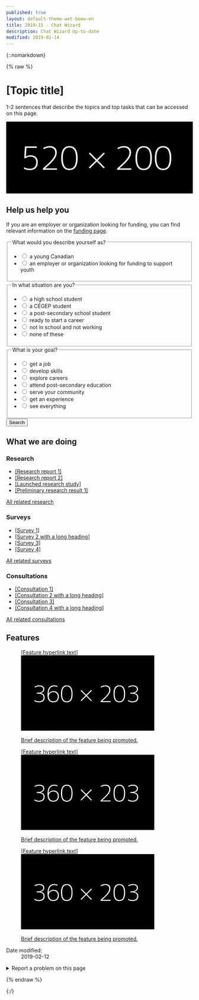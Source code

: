 ```yaml
---
published: true
layout: default-theme-wet-boew-en
title: 2019-15 - Chat Wizard
description: Chat Wizard Up-to-date
modified: 2019-02-14
---
```


{::nomarkdown}

{% raw %}

<!-- Chat wizard -->
<style>
@-webkit-keyframes slideInFromRight {
	0% {
		-ms-transform: scale(0, 1);
		-webkit-transform: scale(0, 1);
		transform: scale(0, 1);
	}
	95% {
		-ms-transform: scale(0, 1);
		-webkit-transform: scale(0, 1);
		transform: scale(0, 1);
	}
	100% {
		-ms-transform: scale(1, 1);
		-webkit-transform: scale(1, 1);
		transform: scale(1, 1);
	}
}
@keyframes slideInFromRight {
	0% {
		-ms-transform: scale(0, 1);
		-webkit-transform: scale(0, 1);
		transform: scale(0, 1);
	}
	95% {
		-ms-transform: scale(0, 1);
		-webkit-transform: scale(0, 1);
		transform: scale(0, 1);
	}
	100% {
		-ms-transform: scale(1, 1);
		-webkit-transform: scale(1, 1);
		transform: scale(1, 1);
	}
}
@-webkit-keyframes pulseIn {
	0% {
		-ms-transform: scale(1, 1);
		-webkit-transform: scale(1, 1);
		transform: scale(1, 1);
	}
	15% {
		-ms-transform: scale(1.15, 1.15);
		-webkit-transform: scale(1.15, 1.15);
		transform: scale(1.15, 1.15);
	}
	30% {
		-ms-transform: scale(1, 1);
		-webkit-transform: scale(1, 1);
		transform: scale(1, 1);
	}
	65% {
		-ms-transform: scale(1.3, 1.3);
		-webkit-transform: scale(1.3, 1.3);
		transform: scale(1.3, 1.3);
	}
	100% {
		-ms-transform: scale(1, 1);
		-webkit-transform: scale(1, 1);
		transform: scale(1, 1);
	}
}
@keyframes pulseIn {
	0% {
		-ms-transform: scale(1, 1);
		-webkit-transform: scale(1, 1);
		transform: scale(1, 1);
	}
	15% {
		-ms-transform: scale(1.15, 1.15);
		-webkit-transform: scale(1.15, 1.15);
		transform: scale(1.15, 1.15);
	}
	30% {
		-ms-transform: scale(1, 1);
		-webkit-transform: scale(1, 1);
		transform: scale(1, 1);
	}
	65% {
		-ms-transform: scale(1.3, 1.3);
		-webkit-transform: scale(1.3, 1.3);
		transform: scale(1.3, 1.3);
	}
	100% {
		-ms-transform: scale(1, 1);
		-webkit-transform: scale(1, 1);
		transform: scale(1, 1);
	}
}
.chtwzrd-trans-left {
	will-change:  scroll-position;
	animation: 5s ease-out 0s 1 slideInFromRight;
	transform-origin: 100% 50%;
}
.chtwzrd-trans-pulse {
	will-change: transform;
	animation: 0.5s linear 3.5s 1 pulseIn, 0.5s linear 15s 1 pulseIn, 0.5s linear 30s 1 pulseIn;
}
.chtwzrd-bubble-wrap {
	width: 60px;
	height: 60px;
	position: fixed;
	bottom: 30px;
	right: 30px;
	z-index: 1049;
}
.chtwzrd-bubble-wrap p {
	position: relative;
	top: 5px;
	right: 190px;
	width: 220px;
	font-size: 0.85em;
	background: #335075;
	color: #fff;
	padding: 5px 45px 5px 30px;
	line-height: 20px;
	min-height: 50px;
	border-top-left-radius: 25px;
	border-bottom-left-radius: 25px;
}
.chtwzrd-bubble-wrap p .chtwzrd-notif-close {
	position: absolute;
	top: 0;
	right: 92.5%;
	width: 1.25em;
	height: 1.25em;
	font-size: 19px;
	line-height: 1.25em;
	background: #333;
	color: #fff;
	border-radius: 50%;
	text-align: center;
	text-decoration: none;
}
.chtwzrd-bubble {
	width: 100%;
	height: 100%;
	position: absolute;
	bottom: 0;
	right: 0;
	background: #fff url('2019-assets/bot-default-avatar.png') center no-repeat;
	border-radius: 50%;
	box-shadow: 0 2px 4px rgba(0, 0, 0, 0.45);
	text-indent: -9999px;
	overflow: hidden;
	white-space: nowrap;
}
.chtwzrd-container {
	display: none;
	position: fixed;
	bottom: 20px;
	right: 20px;
	z-index: 1050;
	background-color: #fff;
	width: 25%;
	overflow: hidden;
	font-size: 0.9em;
}
@media screen and (max-width: 1199px) {
	.chtwzrd-container {
		width: 35%;
	}
}
@media screen and (max-width: 992px) {
	.chtwzrd-container {
		width: 45%;
	}
}
@media screen and (max-width: 768px) {
	.chtwzrd-bubble-wrap {
		bottom: 20px;
		right: 20px;
	}
	.chtwzrd-container {
		width: 100%;
		height: 100%;
		padding: 0;
		margin: 0;
		bottom: 0;
		right: 0;
	}
	.chtwzrd-conversation {
		max-height: 350px;
	}
	.chtwzrd-noscroll {
		overflow: hidden !important;
	}
	.chtwzrd-bubble-wrap p .chtwzrd-notif-close {
		width: 25px;
		height: 25px;
		font-size: 1.5em;
		line-height: 25px;
	}
}
.chtwzrd-min {
	overflow: visible;
	color: #fff;
	background: transparent;
	border: 0;
	-webkit-appearance: none;
	font-weight: 700;
	width: 44px;
	height: 44px;
	line-height: 50px;
	text-decoration: none;
	opacity: 0.65;
	filter: alpha(opacity=65);
	position: absolute;
	right: 0;
	top: 0;
	padding: 0;
	margin: 0;
	font-size: 1.1em;
}
.chtwzrd-min:focus {
	outline: 1px dotted #fff;
	outline-offset: -2px;
	opacity: 1;
}
.chtwzrd-conversation {
	overflow-y: auto;
	overflow-x: hidden;
	max-height: 500px;
	min-height: 200px;
}
.chtwzrd-history {
	padding-top: 15px;
}
.chtwzrd-history::before {
	content: "";
	width: 100%;
	height: 40px;
	pointer-events: none;
	background: linear-gradient(to bottom,#fff 20%, rgba(255,255,255,0) 100%);
	position: absolute;
	top: 0;
	left: 0;
	z-index: 1051;
}
.chtwzrd-inputs fieldset:first-child {
	border-top: 1px solid #e5e5e5;
}
.chtwzrd-inputs ul:last-child {
	margin-bottom: 0;
}
.chtwzrd-container h4, .chtwzrd-container legend, .chtwzrd-container h4 .chtwzrd-question a {
	font-size: 1em;
}
.chtwzrd-question, .chtwzrd-message, .chtwzrd-container label {
	padding: 8px 12px;
	border-radius: 15px;
	color: #5a5a5a;
	width: auto;
	font-weight: normal;
}
.chtwzrd-question {
	background-color: #efefef;
	min-width: 60px;
	position: relative;
}
.chtwzrd-message:focus-visible {
	outline: 1px dotted #333;
}
.chtwzrd-message, .chtwzrd-container label {
	background-color: #ddd;
}
.chtwzrd-message {
	margin-right: 15px;
}
.chtwzrd-container label {
	border: 1px solid #aaa;
	font-weight: bold;
}
.chtwzrd-avatar, .chtwzrd-question {
	display: table-cell;
	vertical-align: middle;
}
.chtwzrd-validate {
	display: none;
	height: 25px;
	font-size: 1em;
	background: #fcc;
	line-height: 25px;
	text-indent: 10px;
}
.chtwzrd-validate p {
	margin: 0;
}
.chtwzrd-avatar {
	width: 30px;
	height: 30px;
	background-color: #fff;
	background-image: url('2019-assets/bot-default-avatar.png');
	background-size: 25px;
	background-repeat: no-repeat;
	background-position: center;
}
.chtwzrd-basic-link {
	min-height: inherit;
}
@-webkit-keyframes grow {
	to {
		-webkit-transform: translateX(-50%) scale(0);
		transform: translateX(-50%) scale(0);
	}
}
@keyframes grow {
	to {
		-webkit-transform: translateX(-50%) scale(0);
		transform: translateX(-50%) scale(0);
	}
}
.chtwzrd-loader {
	width: 26px;
	height: 6px;
	position: absolute;
	bottom: 30%;
	left: 30px;
	-webkit-transform: translateX(-50%) translateY(-50%);
	transform: translateX(-50%) translateY(-50%);
}
.chtwzrd-loader-dot {
	will-change: transform;
	height: 6px;
	width: 6px;
	border-radius: 50%;
	background-color: #444;
	position: absolute;
	-webkit-animation: grow 0.5s ease-in-out infinite alternate;
	animation: grow 0.5s ease-in-out infinite alternate;
}
.chtwzrd-loader-dot.dot1 {
	left: 0;
	-webkit-transform-origin: 100% 50%;
	transform-origin: 100% 50%;
}
.chtwzrd-loader-dot.dot2 {
	left: 50%;
	margin-left: -3px;
	transform: scale(0.99);
	-webkit-transform: scale(.99);
	-webkit-animation-delay: 0.1s;
	animation-delay: 0.1s;
}
.chtwzrd-loader-dot.dot3 {
	right: 0;
	-webkit-animation-delay: 0.2s;
	animation-delay: 0.2s;
}
.chtbt-mrgn {
	margin-top: 80px;
}
</style>

<div class="row profile">
	<div class="col-md-6">
		<h1 property="name" id="wb-cont">[Topic title]</h1>
		<p>1-2 sentences that describe the topics and top tasks that can be accessed on this page.</p>
	</div>
	<div class="col-md-6 mrgn-tp-sm hidden-sm hidden-xs">
		<img src="2019-assets/520x200.png" alt="" class="pull-right img-responsive thumbnail"/>
	</div>
</div>
<div class="row">
	<section class="col-md-8 pull-left">
		<div class="container wb-chtwzrd chtwzrd-basic">
			<div class="row">
				<section class="col-md-12">
					<h2>Help us help you</h2>
					<form class="mrgn-bttm-xl" data-wb-chtwzrd='{"sendWizard":"Show results", "first":"q1", "titleWizard":"I can help you find the information you need", "startText":"Hi! I can help direct you to programs and services you might be interested in. Let&apos;s begin...", "endText":"Thank you. I have built a page with results you may find resourceful."}' action="2019-15-exploration-chat-pattern-prototype-results.html">
						<p data-chtwzrd-intro='First, if you are an employer or organization looking for funding, you can find relevant information on the <a href="2019-15-exploration-chat-pattern-prototype-results.html">funding page</a>'>If you are an employer or organization looking for funding, you can find relevant information on the <a href="2019-15-exploration-chat-pattern-prototype-results.html">funding page</a>.</p>
						<fieldset>
							<legend data-chtwzrd-q='{"labelWizard":"Are you:", "qId":"q1", "input":"radio"}'>What would you describe yourself as?</legend>
							<ul class="list-unstyled mrgn-tp-md">
								<li>
									<label data-chtwzrd-a='{"next":"q2", "url":"2019-15-exploration-chat-pattern-prototype-results.html"}'>
										<input type="radio" value="young-canadian" name="describe" />
										<span>a young Canadian</span>
									</label>
								</li>
								<li>
									<label data-chtwzrd-a='{"next":"none", "url":"2019-15-exploration-chat-pattern-prototype-results.html"}'>
										<input type="radio" value="employer-organization-funding-support-youth" name="describe" />
										<span>an employer or organization looking for funding to support youth</span>
									</label>
								</li>
							</ul>
						</fieldset>
						<fieldset>
							<legend data-chtwzrd-q='{"labelWizard":"Great! And are you:", "qId":"q2", "input":"radio"}'>In what situation are you?</legend>
							<ul class="list-unstyled mrgn-tp-md">
								<li>
									<label data-chtwzrd-a='{"next":"q3","url":"2019-15-exploration-chat-pattern-prototype-results.html"}'>
										<input type="radio" value="high-school" name="situation" />
										<span>a high school student</span>
									</label>
								</li>
								<li>
									<label data-chtwzrd-a='{"next":"q3","url":"2019-15-exploration-chat-pattern-prototype-results.html"}'>
										<input type="radio" value="cegep-student" name="situation" />
										<span>a CÉGEP student</span>
									</label>
								</li>
								<li>
									<label data-chtwzrd-a='{"next":"q3","url":"2019-15-exploration-chat-pattern-prototype-results.html"}'>
										<input type="radio" value="post-secondary" name="situation" />
										<span>a post-secondary school student</span>
									</label>
								</li>
								<li>
									<label data-chtwzrd-a='{"next":"q3","url":"2019-15-exploration-chat-pattern-prototype-results.html"}'>
										<input type="radio" value="ready-start-career" name="situation" />
										<span>ready to start a career</span>
									</label>
								</li>
								<li>
									<label data-chtwzrd-a='{"next":"q3","url":"2019-15-exploration-chat-pattern-prototype-results.html"}'>
										<input type="radio" value="not-school-not-working" name="situation" />
										<span>not in school and not working</span>
									</label>
								</li>
								<li>
									<label data-chtwzrd-a='{"next":"q3","url":"2019-15-exploration-chat-pattern-prototype-results.html"}'>
										<input type="radio" value="none" name="situation" />
										<span>none of these</span>
									</label>
								</li>
							</ul>
						</fieldset>
						<fieldset>
							<legend data-chtwzrd-q='{"labelWizard":"Awesome! And would you like to:", "qId":"q3", "input":"radio"}'>What is your goal?</legend>
							<ul class="list-unstyled mrgn-tp-md">
								<li>
									<label data-chtwzrd-a='{"next":"none", "url":"2019-15-exploration-chat-pattern-prototype-results.html"}'>
										<input type="radio" value="get-job" name="goal" />
										<span>get a job</span>
									</label>
								</li>
								<li>
									<label data-chtwzrd-a='{"next":"none", "url":"2019-15-exploration-chat-pattern-prototype-results.html"}'>
										<input type="radio" value="develop-skills" name="goal" />
										<span>develop skills</span>
									</label>
								</li>
								<li>
									<label data-chtwzrd-a='{"next":"none", "url":"2019-15-exploration-chat-pattern-prototype-results.html"}'>
										<input type="radio" value="explore-careers" name="goal" />
										<span>explore careers</span>
									</label>
								</li>
								<li>
									<label data-chtwzrd-a='{"next":"none", "url":"2019-15-exploration-chat-pattern-prototype-results.html"}'>
										<input type="radio" value="post-secondary-education" name="goal" />
										<span>attend post-secondary education</span>
									</label>
								</li>
								<li>
									<label data-chtwzrd-a='{"next":"none", "url":"2019-15-exploration-chat-pattern-prototype-results.html"}'>
										<input type="radio" value="serve-community" name="goal" />
										<span>serve your community</span>
									</label>
								</li>
								<li>
									<label data-chtwzrd-a='{"next":"none", "url":"2019-15-exploration-chat-pattern-prototype-results.html"}'>
										<input type="radio" value="get-experience" name="goal" />
										<span>get an experience</span>
									</label>
								</li>
								<li>
									<label data-chtwzrd-a='{"next":"none", "url":"2019-15-exploration-chat-pattern-prototype-results.html"}'>
										<input type="radio" value="everything" name="goal" />
										<span>see everything</span>
									</label>
								</li>
							</ul>
						</fieldset>
						<button type="submit" class="btn btn-sm btn-primary">Search</button>
					</form>
				</section>
			</div>
		</div>
	</section>
</div>
<section class="whtwedo">
	<h2>What we are doing</h2>
	<div class="row wb-eqht">
		<section class="col-lg-4 col-md-6">
			<h3>Research</h3>
			<ul>
				<li><a href="#">[Research report 1]</a></li>
				<li><a href="#">[Research report 2]</a></li>
				<li><a href="#">[Launched research study]</a></li>
				<li><a href="#">[Preliminary research result 1]</a></li>
			</ul>
			<p><a href="#">All related research</a></p>
		</section>
		<section class="col-lg-4 col-md-6">
			<h3>Surveys</h3>
			<ul>
					<li><a href="#">[Survey 1]</a></li>
				<li><a href="#">[Survey 2 with a long heading]</a></li>
				<li><a href="#">[Survey 3]</a></li>
				<li><a href="#">[Survey 4]</a></li>
			</ul>
			<p><a href="#">All related surveys</a></p>
		</section>
		<section class="col-lg-4 col-md-6">
			<h3>Consultations</h3>
			<ul>
				<li><a href="#">[Consultation 1]</a></li>
				<li><a href="#">[Consultation 2 with a long heading]</a></li>
				<li><a href="#">[Consultation 3]</a></li>
				<li><a href="#">[Consultation 4 with a long heading]</a></li>
			</ul>
			<p><a href="#">All related consultations</a></p>
		</section>
	</div>
</section>
<section class="gc-prtts">
	<h2>Features</h2>
	<div class="row">
		<div class="col-lg-4 col-md-6 mrgn-bttm-md">
			<a href="#">
				<figure>
					<figcaption>[Feature hyperlink text]</figcaption>
					<img src="2019-assets/360x203.png" alt="" class="img-responsive thumbnail mrgn-bttm-sm"/>
					<p>Brief description of the feature being promoted.</p>
				</figure>
			</a>
		</div>
		<div class="col-lg-4 col-md-6 mrgn-bttm-md">
			<a href="#">
				<figure>
					<figcaption>[Feature hyperlink text]</figcaption>
					<img src="2019-assets/360x203.png" alt="" class="img-responsive thumbnail mrgn-bttm-sm"/>
					<p>Brief description of the feature being promoted.</p>
				</figure>
			</a>
		</div>
		<div class="col-lg-4 col-md-6 mrgn-bttm-md">
			<a href="#">
				<figure>
					<figcaption>[Feature hyperlink text]</figcaption>
					<img src="2019-assets/360x203.png" alt="" class="img-responsive thumbnail mrgn-bttm-sm"/>
					<p>Brief description of the feature being promoted.</p>
				</figure>
			</a>
		</div>
	</div>
</section>
<div class="pagedetails">
	<dl id="wb-dtmd">
		<dt>Date modified:&#32;</dt>
		<dd><time property="dateModified">2019-02-12</time></dd>
	</dl>
	<div class="row">
		<div class="col-sm-6 col-md-5 col-lg-4">
			<details class="brdr-0">
				<summary class="btn btn-default text-center">Report a problem on this page</summary>
				<div class="well row">
					<div class="gc-rprt-prblm">
						<div class="gc-rprt-prblm-frm gc-rprt-prblm-tggl">
							<form action="#">
								<fieldset>
									<legend><span class="field-name">Please select all that apply: </span></legend>
										<div class="checkbox">
											<label for="problem1"><input type="checkbox" data-reveal="#broken" name="problem" value="Something is broken" id="problem1" />Something is broken</label>
										</div>
								</fieldset>
								<button type="submit" class="btn btn-primary wb-toggle" data-toggle='{"stateOff": "hide", "stateOn": "show", "selector": ".gc-rprt-prblm-tggl"}'>Submit</button>
							</form>
						</div>
						<div class="gc-rprt-prblm-thnk gc-rprt-prblm-tggl hide">
							<h3>Thank you for your help!</h3>
							<p>You will not receive a reply. For enquiries, please <a href="https://www.canada.ca/en/contact.html">contact us</a>.</p>
						</div>
					</div>
				</div>
			</details>
		</div>
		<div class="wb-share col-sm-4 col-md-3 col-sm-offset-2 col-md-offset-4 col-lg-offset-5" data-wb-share='{"lnkClass": "btn btn-default btn-block"}'></div>
	</div>
</div>

<script src="https://ajax.googleapis.com/ajax/libs/jquery/2.1.4/jquery.js"></script>
<!-- Chat wizard -->
<script src="2019-assets/botapi.js"></script>
<script type="text/javascript">
// Create the data that is sent as an output + check if user has answered
var datainput = {},
	dataoutput = [],
	hasAnswered = true, 
	redirurl = "", 
	first = "", 
	intro = "", 
	firstCopy = first,
	introCopy = intro,
	formType = "dynamic",
	current = "";

// If chat wizard initiator is found, then initiate
// input possibilities are: JSON and Form
var initiatechtwzrd = function($selector, input) {		
	// initiate depending on the input type
	if(input == 'form') {
		datainput = translateToObject($selector);
	} else {
		// Stringify the JavaScipt Object Array
		datainput = botapi();
		var datajson = JSON.stringify(datainput);
		datainput = JSON.parse(datajson);
	}

	// Set answer to true for the messages before the first question
	firstCopy = first = datainput.header.first;
	introCopy = intro = (datainput.header.introTextWizard ? datainput.header.introTextWizard : "");
	current = datainput.questions[datainput.header.first];

	// Build chat wizard
	buildchtwzrd($selector, datainput.header.titleWizard);

	// All the commonly used elements
	var $basic = $(".chtwzrd-basic"), 
		$bubble = $(".chtwzrd-bubble-wrap"), 
		$container = $(".chtwzrd-container"), 
		$form = $(".chtwzrd-body"),
		$conversation = $(".chtwzrd-history"),
		$minimize = $(".chtwzrd-min"),
		$basiclink = $(".chtwzrd-basic-link"),
		$focusedBeforechtwzrd = "",
		$firstTabStop = $minimize,
		$lastTabStop = $basiclink;

	// Initiate basic form
	initiateBasicForm($basic);

	// Hide basic form on load, show chat bubble instead
	$basic.hide();
	$bubble.fadeIn('slow');

	// Add link to chat from the basic form and add some white space over the footer for the bubble to sit
	$("input[type=submit], button[type=submit]", $basic).before('<button class="btn btn-sm btn-default chtwzrd-link mrgn-rght-sm">Switch to help wizard</button>');
	$("footer#wb-info").addClass("chtbt-mrgn");

	if($('footer#wb-info').length) {
		// Correct bubble positionning on load if necessary
		$(document).ready(function(event) {
			stickyUntilFooter($bubble);
		});

		// Correct bubble positionning on resize
		$(window).on("resize", function(e) {
			stickyUntilFooter($bubble);
		});

		// Monitor Y position for the bubble
		$(window).on("scroll", function(e) {
			stickyUntilFooter($bubble);
		});

		// Keep the bubble sticky while scrolling Y until user reaches the footer
		var stickyUntilFooter = function($selector) {
			// Equals to bubble default bottom value in CSS
			var bottomY = 30;

			if ($(window).scrollTop() >= $(document).outerHeight() - $(window).outerHeight() - $('footer#wb-info').outerHeight()) {
				$selector.css({	
					bottom: ($('footer#wb-info').outerHeight() - ($(document).outerHeight() - $(window).outerHeight() - $(window).scrollTop()) + bottomY)
				});
			} else {
				$selector.css({	
					bottom: bottomY
				});
			}
		}
	}

	// Close notification aside bubble
	$(".chtwzrd-notif-close").on("click", function (event) {
		event.preventDefault();
		$(this).parent().hide();
		$bubble.focus();
	});

	// Show basic form and hide chat wizard
	$basiclink.on("click", function(event) {
		event.preventDefault();

		$conversation.attr("aria-live", "");
		resumeOnSwitch($basic, dataoutput, "form");

		$container.stop().hide();
		$basic.stop().show();
		$("body").removeClass("chtwzrd-noscroll");
	});

	// Show chat wizard and hide basic form
	$(".chtwzrd-link").on("click", function(event) {
		event.preventDefault();

		$basic.stop().hide();
		$focusedBeforechtwzrd = $(':focus');

		if($(this).hasClass(".chtwzrd-bubble")) {
			resumeOnSwitch($container, dataoutput, "chat");
		}

		$(".chtwzrd-bubble", $bubble).removeClass("chtwzrd-trans-pulse");
		$("p", $bubble).hide().removeClass("chtwzrd-trans-left");

		$container.stop().show();
		$bubble.stop().hide();
		$(".chtwzrd-conversation").scrollTop($('.chtwzrd-history')[0].scrollHeight);
		$("body").addClass("chtwzrd-noscroll");

		if(hasAnswered) {
			appendInteraction($form);
		}
	});

	// Listen for and trap the keyboard
	$container.on('keydown', function(event) {
		// Check for TAB key press, cycle through
		if(event.keyCode === 9) {
			if(event.shiftKey) {
				if($firstTabStop.is(':focus')) {
					event.preventDefault();
					$lastTabStop.focus();
				}
			} else {
				if($lastTabStop.is(':focus')) {
					event.preventDefault();
					$firstTabStop.focus();
				}
			}
		}
		// ESCAPE, close
		if (event.keyCode === 27) {
			$(".chtwzrd-min").click();
		}
	});

	// On button pressed: append answer, and on submit: redirect
	$(".chtwzrd-send").on("click", function(event) {
		if($(this).attr('type') != "submit") {
			event.preventDefault();
			var $choiceselected = $("input:checked", $form);
			if(!$choiceselected.length) {
				$choiceselected = $('input:first', $form);
				$choiceselected.attr('checked', true);
			}
			appendReply($form, $choiceselected, false);
		}
	});

	// Minimize chat wizard
	$minimize.on("click", function(event) {
		event.preventDefault();
		$container.stop().hide();
		$bubble.stop().show();
		$("body").removeClass("chtwzrd-noscroll");

		// Set focus back to element that had it before the modal was opened
		$focusedBeforechtwzrd.focus();
	});
}

// Iniate basic form
var initiateBasicForm = function($selector) {
	if(formType == "dynamic") {
		var $allQuestions = $("fieldset", $selector),
			$firstQuestion = $allQuestions.first();

		$firstQuestion.addClass("chtwzrd-first-q");
		$allQuestions.not(".chtwzrd-first-q").hide();

		$allQuestions.each(function(){
			var qParams = $(this).find("legend").data("chtwzrd-q");
			$(this).attr("id", "chtwzrd-q-" + qParams.qId);
		});
	}

	// On input change in the basic form
	$("input", $selector).on("change", function(event) {
		var aParams = $(this).parent().data("chtwzrd-a"),
			value = $(this).val(),
			name = $(this).attr("name"),
			$fieldset = $(this).closest("fieldset"),
			qParams = $("legend", $fieldset).data("chtwzrd-q");

		// Should become: if(dataoutput.length && dataoutput[1].qNext != params.next) {}
		dataoutput.push({qNext: aParams.next, queryName: name, queryParam: value});
		$fieldset.nextAll("fieldset").hide();
		if(aParams.next != "none") {
			$("#chtwzrd-q-" + aParams.next).show();
		}
		if(typeof aParams.url !== null) {
			$selector.attr("action", aParams.url);
		}
		console.log(dataoutput);
	});
}

// Builds the chat wizard skeleton
var buildchtwzrd = function($selector, title) {
	$selector.after('<div class="chtwzrd-bubble-wrap"><p class="chtwzrd-trans-left">' + title + ' <a href="#" class="chtwzrd-notif-close" title="Close chat notification" role="button">×</a></p><a href="#chtwzrd-container" aria-controls="chtwzrd-container" class="chtwzrd-link chtwzrd-bubble chtwzrd-trans-pulse" role="button">Open chat wizard</a></div>');
	$selector.next('.chtwzrd-bubble-wrap').after('<aside class="modal-content overlay-def chtwzrd-container"></aside>');

	$container = $(".chtwzrd-container");
	$container.append('<header class="modal-header chtwzrd-header"><h2 class="modal-title chtwzrd-title">' + title + '</h2><button type="button" class="chtwzrd-min" title="Minimize chat wizard"><span class="glyphicon glyphicon-chevron-down"></span></button></header>');
	$container.append('<form class="modal-body chtwzrd-body" method="GET"></form>');

	$form = $(".chtwzrd-body");
	$form.append('<div class="chtwzrd-conversation mrgn-bttm-md"><section class="chtwzrd-history" aria-live="assertive"><h3 class="wb-inv">Conversation history</h3></section><section class="chtwzrd-reply"><h3 class="wb-inv">Reply</h3><div class="chtwzrd-inputs"></div><div class="chtwzrd-validate"><p>Please select an option to continue.</p></div></section></div>');
	$form.append('<section class="chtwzrd-controls"><h3 class="wb-inv">Controls</h3><div class="row"><div class="col-xs-12"><button class="btn btn-primary btn-block chtwzrd-send" type="button">Send<span class="wb-inv"> reply and next</span></button></div></div><div class="row"><div class="col-xs-12 text-center mrgn-tp-sm"><a href="#chtwzrd-basic" class="btn btn-sm btn-link chtwzrd-basic-link" role="button">Switch to basic form</a></div></div></section>');

	$(".chtwzrd-conversation").scrollTop($('.chtwzrd-history')[0].scrollHeight);
}

// Translate Data attributes from the form and returns a Javascript Object
var translateToObject = function($selector) {
	var $form = $("form", $selector),
		$intro = $("p", $form).first();
	var datacook = {};

	datacook.header = $form.data('wb-chtwzrd');
	datacook.header.defaultDestination = $form.attr("action");
	datacook.header.titleForm = $form.prev("h2");
	datacook.header.sendForm = ($("input[type=submit]", $form).length ? $("input[type=submit]", $form).val() : $("button[type=submit]", $form).html());

	if($intro.length) {
		datacook.header.introTextWizard = $intro.data('chtwzrd-intro');
		datacook.header.introTextForm = $intro.html();
	}
	datacook.questions = {};

	$("fieldset", $selector).each(function() {
		var $question = $(this).find("legend"),
			$choices = $(this).find("li"),
			choices = [],
			qdata = $question.data('chtwzrd-q'),
			qName = "",
			questionID = qdata.qId;

		$choices.each(function(index) {
			var $choice = $(this).find("label"),
				$input = $("input", $choice),
				name = $input.attr("name"),
				textval = $input.next().html();

			if(!index) {
				qName = name;
			}
			var choice = $choice.data('chtwzrd-a');
			choice.content = textval;
			choice.queryParam = $input.val();
			choices.push(choice);
		});
		datacook.questions[questionID] = qdata;
		datacook.questions[questionID].queryName = qName;
		datacook.questions[questionID].labelForm = $question.html();
		datacook.questions[questionID].choices = choices;
	});
	return datacook;
}

// Resume to question X, by switching between the form and the chat wizard
var resumeOnSwitch = function($selector, data, target) {
	if($.isEmptyObject(data)){
		return;
	}/*
	// Redraw Chat and resume to X
	if(target == "chat") {
		redraw = true;
		first = firstCopy;
		intro = introCopy;

		//Foreach data


	} 
	// Redraw Form and resume to X
	else {

	}*/
}

// Adds new question from bot and add inputs accordingly
var appendInteraction = function($selector, redraw) {
	var $dropspot = $(".chtwzrd-history", $selector),
		$inputsSpot = $(".chtwzrd-inputs", $selector),
		$chtwzrdConvo = $(".chtwzrd-conversation"),
		questionnaire = datainput.header,
		$btnnext = $(".chtwzrd-send", $selector),
		markup = (first != "" || intro != "" ? "p" : "h4"),
		dotsTime = (redraw ? 0 : 1750);

	hasAnswered = false;
	$btnnext.prop('disabled', true);
	$inputsSpot.html('');

	// Faking delay and type time
	if(!redraw) {
		waitingBot($dropspot, markup);
	}

	setTimeout(function () {
		// Show greetings on first occurence
		if(first != "") {
			$(".chtwzrd-question", $dropspot).last().html(questionnaire.startText);
			first = "";
			appendInteraction($selector, redraw);
		} 
		// If intro is provided, show it before the first question
		else if(intro != "") { 
			$(".chtwzrd-question", $dropspot).last().html(intro);
			intro = "";
			appendInteraction($selector, redraw);
		}
		// If it is the last question, then change the button to submit the form
		else if(current == "last") {
			var paramStr = "";

			for(var i=0; i<dataoutput.length; i++) {
				paramStr += dataoutput[i].queryName + "=" + dataoutput[i].queryParam + '&';
			}
			paramStr = paramStr.slice(0, -1);
			$(".chtwzrd-question", $dropspot).last().html(questionnaire.endText);
			$btnnext.attr("type", "submit").prop('disabled', false).html(questionnaire.sendWizard + '&nbsp;<span class="glyphicon glyphicon-chevron-right small"></span>');
			$selector.attr('action', redirurl + '?' + paramStr);
		} 
		// On every other occurences, append the question and its possible answers
		else {
			$(".chtwzrd-question", $dropspot).last().html(current.labelWizard);
			if(!redraw) {
				setTimeout(function () {
					$inputsSpot.append('<fieldset><legend class="wb-inv">' + current.labelWizard + '</legend><div class="row"><div class="col-xs-12"><ul class="list-inline mrgn-tp-sm chtwzrd-choices"></ul></div></div></fieldset>');
					for(var i=0; i<current.choices.length; i++) {
						iQuestion = current.choices[i];	
						$(".chtwzrd-choices", $inputsSpot).append('<li><label><input type="' + current.input + '" value="' + iQuestion.queryParam + '" name="' + current.queryName + '" data-chtwzrd-next="' + iQuestion.next + '"' + (typeof iQuestion.url === "undefined" ? '' : 'data-chtwzrd-url="' + iQuestion.url + '"') + ' /> <span>' + iQuestion.content + '</span></label></li>');
					}
					if($(".chtwzrd-reply").outerHeight() > ($chtwzrdConvo.innerHeight() - $(".chtwzrd-question:last")[0].scrollHeight)) {
						$chtwzrdConvo.stop().animate({scrollTop:$conversation.outerHeight() - $(".chtwzrd-question:last")[0].scrollHeight - 30}, 500, 'swing');
					} else {
						$chtwzrdConvo.scrollTop($('.chtwzrd-history')[0].scrollHeight);
					}
					$btnnext.prop('disabled', false);
				}, 750);
			}
		}
		$chtwzrdConvo.scrollTop($('.chtwzrd-history')[0].scrollHeight);
	}, dotsTime);
}

// Waiting for the bot to type animation
var waitingBot = function($selector, markup) {
	$selector.append('<div class="row mrgn-bttm-sm"><div class="col-xs-9"><' + markup + ' class="mrgn-tp-0 mrgn-bttm-sm"><span class="chtwzrd-avatar"></span><span class="chtwzrd-question"><span class="chtwzrd-loader" aria-label="Waiting for message"><span class="chtwzrd-loader-dot dot1"></span><span class="chtwzrd-loader-dot dot2"></span><span class="chtwzrd-loader-dot dot3"></span></span></span></' + markup + '></div></div>');
}

// Add reply from human and calls next question
var appendReply = function($selector, $answer, redraw) {
	var randID = Math.floor((Math.random() * 1000000) + 1000);
	$dropspot = $(".chtwzrd-history", $selector);
	$dropspot.append('<div class="row mrgn-bttm-md" id="chtwzrd-reply-' + randID + '"><div class="col-xs-9 col-xs-offset-3"><div class="chtwzrd-message text-right pull-right"><p class="mrgn-bttm-0"><span class="wb-inv">You have answered: </span>' + $answer.next("span").html() + '</p></div></div></div>');
	hasAnswered = true;

	if(!redraw) {
		$(".chtwzrd-send", $selector).prop('disabled', true);
		dataoutput.push({qNext: $answer.data("chtwzrd-next"), queryName: $answer.attr("name"), queryParam: $answer.val()});
		$form.append('<input type="hidden" name="' + $answer.attr("name") + '" value="' + $answer.val() + '" />');

		setTimeout(function () {
			var next = $answer.data('chtwzrd-next');
			if(next == "none") {
				current = "last";
				redirurl = $answer.data('chtwzrd-url');
			} else {
				current = datainput.questions[next];
			}
			$(".chtwzrd-inputs", $selector).remove("fieldset");
			$("#chtwzrd-reply-" + randID, $dropspot).focus();
			appendInteraction($selector, redraw);
		}, 500);
	}
}

// Initiator here, let's go!
if($(".wb-chtwzrd").length) {
	$chtwzrd = $(".wb-chtwzrd");
	initiatechtwzrd($chtwzrd, 'form');
}
</script>

{% endraw %}

{:/}